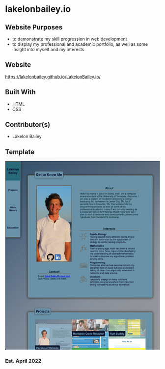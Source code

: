 # lakelonbailey.io

## Website Purposes
* to demonstrate my skill progression in web development
* to display my professional and academic portfolio, as well as some insight into myself and my interests

## Website
https://lakelonbailey.github.io/LakelonBailey.io/

## Built With 
* HTML
* CSS

## Contributor(s) 
* Lakelon Bailey

## Template
![image](./assets/images/mainproject.png)

### Est. April 2022

